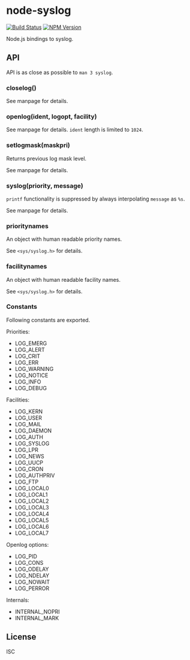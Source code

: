 # node-syslog

[![Build Status](http://img.shields.io/travis/monai/node-syslog/develop.svg)](https://travis-ci.org/monai/node-syslog)
[![NPM Version](http://img.shields.io/npm/v/syslog-bindings.svg)](https://www.npmjs.org/package/syslog-bindings)

Node.js bindings to syslog.

## API

API is as close as possible to `man 3 syslog`.

### closelog()

See manpage for details.

### openlog(ident, logopt, facility)

See manpage for details. `ident` length is limited to `1024`.

### setlogmask(maskpri)

Returns previous log mask level.

See manpage for details.

### syslog(priority, message)

`printf` functionality is suppressed by always interpolating `message` as `%s`.

See manpage for details.

### prioritynames

An object with human readable priority names.

See `<sys/syslog.h>` for details.

### facilitynames

An object with human readable facility names.

See `<sys/syslog.h>` for details.

### Constants

Following constants are exported.

Priorities:

- LOG_EMERG
- LOG_ALERT
- LOG_CRIT
- LOG_ERR
- LOG_WARNING
- LOG_NOTICE
- LOG_INFO
- LOG_DEBUG

Facilities:

- LOG_KERN
- LOG_USER
- LOG_MAIL
- LOG_DAEMON
- LOG_AUTH
- LOG_SYSLOG
- LOG_LPR
- LOG_NEWS
- LOG_UUCP
- LOG_CRON
- LOG_AUTHPRIV
- LOG_FTP
- LOG_LOCAL0
- LOG_LOCAL1
- LOG_LOCAL2
- LOG_LOCAL3
- LOG_LOCAL4
- LOG_LOCAL5
- LOG_LOCAL6
- LOG_LOCAL7

Openlog options:

- LOG_PID
- LOG_CONS
- LOG_ODELAY
- LOG_NDELAY
- LOG_NOWAIT
- LOG_PERROR

Internals:

- INTERNAL_NOPRI
- INTERNAL_MARK

## License

ISC
